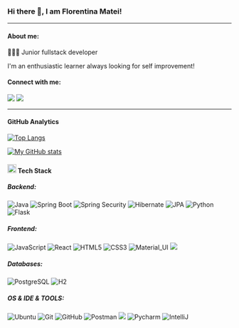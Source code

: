 ### Hi there 👋, I am Florentina Matei!

---

#### About me:
👨🏻&zwj;💻 Junior fullstack developer

I'm an enthusiastic learner always looking for self improvement!




#### Connect with me:

<a href="https://www.linkedin.com/in/florentina-matei-85381417a/"><img src="https://img.shields.io/badge/-LinkedIn-blue?style=flat&amp;logo=Linkedin&amp;logoColor=white&amp;link=https://www.linkedin.com/in/florentina-matei-85381417a/"/></a> <a href="mailto:matei.g.florentina@gmail.com"><img src="https://img.shields.io/badge/Gmail-red?style=flat&amp;logo=Gmail&amp;logoColor=white&amp;link=mailto:matei.g.florentina@gmail.com"/></a>

---

#### GitHub Analytics

[![Top Langs](https://github-readme-stats.vercel.app/api/top-langs/?username=floaredemai&show_icons=true&theme=dark)](https://github.com/floaredemai/github-readme-stats)

[![My GitHub stats](https://github-readme-stats.vercel.app/api?username=floaredemai&layout=compact&show_icons=true&theme=dark)](https://github.com/floaredemai/github-readme-stats)



#### <img class="emoji" alt="hammer_and_wrench" height="20" width="20" src="https://github.githubassets.com/images/icons/emoji/unicode/1f6e0.png"/> Tech Stack

##### Backend:
<img src="https://camo.githubusercontent.com/2c1157680d64541286726cb83de43ac69e1ab55d0226964a13e52134323e0512/68747470733a2f2f696d672e736869656c64732e696f2f62616467652f2d4a6176612d3035313232413f7374796c653d666c6174266c6f676f3d6a617661266c6f676f436f6c6f723d464641353138" alt="Java" data-canonical-src="https://img.shields.io/badge/-Java-05122A?style=flat&amp;logo=java&amp;logoColor=FFA518" style="max-width: 100%;"> <img src="https://camo.githubusercontent.com/860eac24236184b0b8b8be2d312d684920e70b838ffdd5847473413e212008b4/68747470733a2f2f696d672e736869656c64732e696f2f62616467652f2d537072696e67426f6f742d3035313232413f7374796c653d666c6174266c6f676f3d737072696e67" alt="Spring Boot" data-canonical-src="https://img.shields.io/badge/-SpringBoot-05122A?style=flat&amp;logo=spring" style="max-width: 100%;"> <img src="https://camo.githubusercontent.com/d0ec6e6de60975dbef86eb76c607c3e843040b6320ab7acd8d449af735327dd2/68747470733a2f2f696d672e736869656c64732e696f2f62616467652f2d537072696e6753656375726974792d3035313232413f7374796c653d666c6174266c6f676f3d737072696e67" alt="Spring Security" data-canonical-src="https://img.shields.io/badge/-SpringSecurity-05122A?style=flat&amp;logo=spring" style="max-width: 100%;"> <img src="https://camo.githubusercontent.com/ef2d39682ccecec8f7ba7fe9eedb3bddf7fe6a98bc0aa019f2e127f983daa694/68747470733a2f2f696d672e736869656c64732e696f2f62616467652f4f524d2d48696265726e6174652d3035313232413f7374796c653d666c6174266c6f676f" alt="Hibernate" data-canonical-src="https://img.shields.io/badge/ORM-Hibernate-05122A?style=flat&amp;logo" style="max-width: 100%;"> <img src="https://camo.githubusercontent.com/654f6c1fd2e5f704c821c45eaf58356da4136585eff7282a667644361ffc49b7/68747470733a2f2f696d672e736869656c64732e696f2f62616467652f4f524d2d4a50412d3035313232413f7374796c653d666c6174266c6f676f" alt="JPA" data-canonical-src="https://img.shields.io/badge/ORM-JPA-05122A?style=flat&amp;logo" style="max-width: 100%;"> <img src="https://camo.githubusercontent.com/d700f890e4ca8d42d9fe87fd54094705fa257f2daa1b7e115d6f1beb62290d7b/68747470733a2f2f696d672e736869656c64732e696f2f62616467652f2d507974686f6e2d3035313232413f7374796c653d666c6174266c6f676f3d707974686f6e266c6f676f436f6c6f723d626c7565" alt="Python" data-canonical-src="https://img.shields.io/badge/-Python-05122A?style=flat&amp;logo=python&amp;logoColor=blue" style="max-width: 100%;"> <img src="https://camo.githubusercontent.com/71b418f6129d084a39434f6130838c8dbe2091bd0374847828392e98158e2834/68747470733a2f2f696d672e736869656c64732e696f2f62616467652f2d466c61736b2d3035313232413f7374796c653d666c6174266c6f676f3d666c61736b" alt="Flask" data-canonical-src="https://img.shields.io/badge/-Flask-05122A?style=flat&amp;logo=flask" style="max-width: 100%;">

##### Frontend:

<img src="https://camo.githubusercontent.com/d0c771a97e130353f0c8e9badd8f4e9333a2679fb8ab091a5f70ced84f36f58a/68747470733a2f2f696d672e736869656c64732e696f2f62616467652f2d4a6176615363726970742d626c61636b3f7374796c653d666c6174266c6f676f3d6a617661736372697074" alt="JavaScript" data-canonical-src="https://img.shields.io/badge/-JavaScript-black?style=flat&amp;logo=javascript" style="max-width: 100%;"> <img src="https://camo.githubusercontent.com/4de13f63f9737ce6c7a7c6805e71b4e87ac741df4b5fa388d1ed4d2bab4867d1/68747470733a2f2f696d672e736869656c64732e696f2f62616467652f2d52656163742d626c61636b3f7374796c653d666c6174266c6f676f3d7265616374" alt="React" data-canonical-src="https://img.shields.io/badge/-React-black?style=flat&amp;logo=react" style="max-width: 100%;"> <img src="https://camo.githubusercontent.com/36e5e2c489a9692b0172a84962f265482a87b20bc2f84c84c19f8f589810d345/68747470733a2f2f696d672e736869656c64732e696f2f62616467652f2d48544d4c352d626c61636b3f7374796c653d666c6174266c6f676f3d68746d6c35266c6f676f436f6c6f723d7768697465" alt="HTML5" data-canonical-src="https://img.shields.io/badge/-HTML5-black?style=flat&amp;logo=html5&amp;logoColor=white" style="max-width: 100%;"> <img src="https://camo.githubusercontent.com/18d34e0ef3ce27cfca611216e4d77b94583b800d81df913b9e69b7cbd97c5c10/68747470733a2f2f696d672e736869656c64732e696f2f62616467652f2d4353532d626c61636b3f7374796c653d666c6174266c6f676f3d63737333" alt="CSS3" data-canonical-src="https://img.shields.io/badge/-CSS-black?style=flat&amp;logo=css3" style="max-width: 100%;"> <img src="https://camo.githubusercontent.com/1f26936510192f716cf8d7fe11125ce43cae72e321d3beb6d01dbe30ebe3aead/68747470733a2f2f696d672e736869656c64732e696f2f62616467652f2d4d6174657269616c5f55492d626c61636b3f7374796c653d666c6174266c6f676f3d6d6174657269616c2d7569" alt="Material_UI" data-canonical-src="https://img.shields.io/badge/-Material_UI-black?style=flat&amp;logo=material-ui" style="max-width: 100%;"> <img src="https://img.shields.io/badge/Ant%20Design-black?style=flat&amp;logo=antdesign&logoColor=white"/>

##### Databases:

<img src="https://camo.githubusercontent.com/deccb69ba790a9780d9685de4ecf3dfc04886770083089c5c413e24b97d0acb5/68747470733a2f2f696d672e736869656c64732e696f2f62616467652f2d506f737467726553514c2d3035313232413f7374796c653d666c6174266c6f676f3d706f737467726573716c" alt="PostgreSQL" data-canonical-src="https://img.shields.io/badge/-PostgreSQL-05122A?style=flat&amp;logo=postgresql" style="max-width: 100%;"> <img src="https://camo.githubusercontent.com/42ca1e9d9aa0bba3b7699a4305bfa74f514dd33c10505e275ae65058f6f6859d/68747470733a2f2f696d672e736869656c64732e696f2f62616467652f44617461626173652d48322d3035313232413f7374796c653d666c6174266c6f676f" alt="H2" data-canonical-src="https://img.shields.io/badge/Database-H2-05122A?style=flat&amp;logo" style="max-width: 100%;">

##### OS & IDE & TOOLS:
<img src="https://camo.githubusercontent.com/9c4bc049e33f41f122342a1714ccf872c34098a9f2c593c33c2322cf0129fa04/68747470733a2f2f696d672e736869656c64732e696f2f62616467652f2d5562756e74752d626c61636b3f7374796c653d666c61742d737175617265266c6f676f3d7562756e7475" alt="Ubuntu" data-canonical-src="https://img.shields.io/badge/-Ubuntu-black?style=flat-square&amp;logo=ubuntu" style="max-width: 100%;"> <img src="https://camo.githubusercontent.com/edd3031a0956c904634f9a394267a6ba61e9a0bb95c9512a1fbc0725b4014d03/68747470733a2f2f696d672e736869656c64732e696f2f62616467652f2d4769742d626c61636b3f7374796c653d666c61742d737175617265266c6f676f3d676974" alt="Git" data-canonical-src="https://img.shields.io/badge/-Git-black?style=flat-square&amp;logo=git" style="max-width: 100%;"> <img src="https://camo.githubusercontent.com/61247789f679ccc56aaeb938a1ad0f136d25423df6940e468ab10816c1b23cc4/68747470733a2f2f696d672e736869656c64732e696f2f62616467652f2d4769744875622d626c61636b3f7374796c653d666c61742d737175617265266c6f676f3d676974687562" alt="GitHub" data-canonical-src="https://img.shields.io/badge/-GitHub-black?style=flat-square&amp;logo=github" style="max-width: 100%;"> <img src="https://camo.githubusercontent.com/9897af8698b13a439ea1be3e3baedb994d3344a03b1ea30f85f0fa5456cddb7f/68747470733a2f2f696d672e736869656c64732e696f2f62616467652f2d506f73746d616e2d626c61636b3f7374796c653d666c61742d737175617265266c6f676f3d706f73746d616e" alt="Postman" data-canonical-src="https://img.shields.io/badge/-Postman-black?style=flat-square&amp;logo=postman" style="max-width: 100%;"> <img src="https://img.shields.io/badge/Visual_Studio_Code-black?style=flat-square&amp;&logo=visual%20studio%20code&logoColor=white"/> <img src="https://camo.githubusercontent.com/aeb356e8ee4165c43ed5e1705d51f474405495b4bbb9c3459619886756043cfe/68747470733a2f2f696d672e736869656c64732e696f2f62616467652f2d5079436861726d2d626c61636b3f7374796c653d666c61742d737175617265266c6f676f3d7079636861726d" alt="Pycharm" data-canonical-src="https://img.shields.io/badge/-PyCharm-black?style=flat-square&amp;logo=pycharm" style="max-width: 100%;"> <img src="https://camo.githubusercontent.com/9328c96e45be4f3cac4be839424566b5869fc292ae50407dd7f0b056ec3e7add/68747470733a2f2f696d672e736869656c64732e696f2f62616467652f4944452d496e74656c6c694a494445412d626c61636b3f7374796c653d666c61742d737175617265266c6f676f3d696e74656c6c696a" alt="IntelliJ" data-canonical-src="https://img.shields.io/badge/IDE-IntelliJIDEA-black?style=flat-square&amp;logo=intellij" style="max-width: 100%;">







